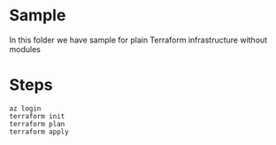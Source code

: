 # Sample
In this folder we have sample for plain Terraform infrastructure without modules

# Steps
```
az login
terraform init
terraform plan
terraform apply
```
